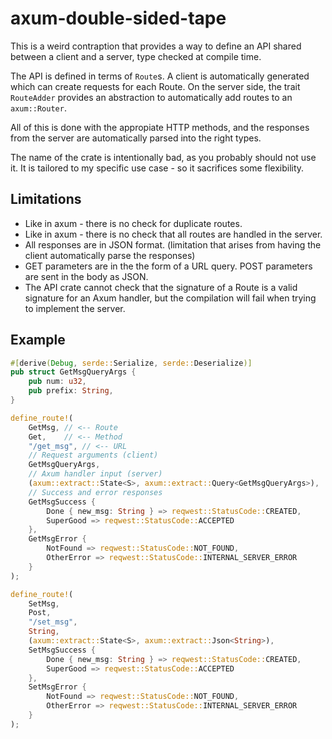 # axum-double-sided-tape

This is a weird contraption that provides a way to define an API shared between
a client and a server, type checked at compile time.

The API is defined in terms of `Route`s. A client is automatically generated
which can create requests for each Route. On the server side, the trait
`RouteAdder` provides an abstraction to automatically add routes to an
`axum::Router`.

All of this is done with the appropiate HTTP methods, and the responses from
the server are automatically parsed into the right types.

The name of the crate is intentionally bad, as you probably should not use it.
It is tailored to my specific use case - so it sacrifices some flexibility.

## Limitations

- Like in axum - there is no check for duplicate routes.
- Like in axum - there is no check that all routes are handled in the server.
- All responses are in JSON format. (limitation that arises from having the
client automatically parse the responses)
- GET parameters are in the the form of a URL query. POST parameters are sent
in the body as JSON.
- The API crate cannot check that the signature of a Route is a valid signature
for an Axum handler, but the compilation will fail when trying to implement the
server.


## Example

```rs
#[derive(Debug, serde::Serialize, serde::Deserialize)]
pub struct GetMsgQueryArgs {
    pub num: u32,
    pub prefix: String,
}

define_route!(
    GetMsg, // <-- Route
    Get,    // <-- Method
    "/get_msg", // <-- URL
    // Request arguments (client)
    GetMsgQueryArgs, 
    // Axum handler input (server) 
    (axum::extract::State<S>, axum::extract::Query<GetMsgQueryArgs>), 
    // Success and error responses
    GetMsgSuccess {
        Done { new_msg: String } => reqwest::StatusCode::CREATED,
        SuperGood => reqwest::StatusCode::ACCEPTED
    },
    GetMsgError {
        NotFound => reqwest::StatusCode::NOT_FOUND,
        OtherError => reqwest::StatusCode::INTERNAL_SERVER_ERROR
    }
);

define_route!(
    SetMsg,
    Post,
    "/set_msg",
    String,
    (axum::extract::State<S>, axum::extract::Json<String>),
    SetMsgSuccess {
        Done { new_msg: String } => reqwest::StatusCode::CREATED,
        SuperGood => reqwest::StatusCode::ACCEPTED
    },
    SetMsgError {
        NotFound => reqwest::StatusCode::NOT_FOUND,
        OtherError => reqwest::StatusCode::INTERNAL_SERVER_ERROR
    }
);
```
